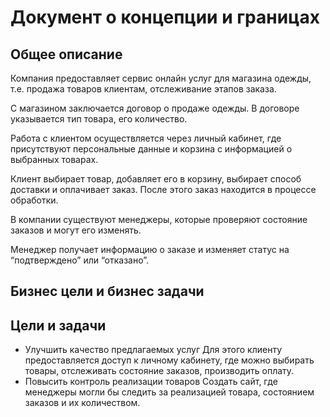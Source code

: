 # Документ о концепции и границах

## Общее описание

Компания предоставляет сервис онлайн услуг для магазина одежды, т.е. продажа товаров клиентам, отслеживание этапов заказа.

С магазином заключается договор о продаже одежды. В договоре указывается тип товара, его количество.

Работа с клиентом осуществляется через личный кабинет, где присутствуют персональные данные и корзина с информацией о выбранных товарах.

Клиент выбирает товар, добавляет его в корзину, выбирает способ доставки и оплачивает заказ. После этого заказ находится в процессе обработки.

В компании существуют менеджеры, которые проверяют состояние заказов и могут его изменять.

Менеджер получает информацию о заказе и изменяет статус на “подтверждено” или “отказано”. 

## Бизнес цели и бизнес задачи

## Цели и задачи
- Улучшить качество предлагаемых услуг
Для этого клиенту предоставляется доступ к личному кабинету, где можно выбирать товары, отслеживать состояние заказов, производить оплату.
- Повысить контроль реализации товаров
Создать сайт, где менеджеры могли бы следить за реализацией товара, состоянием заказов и их количеством.






